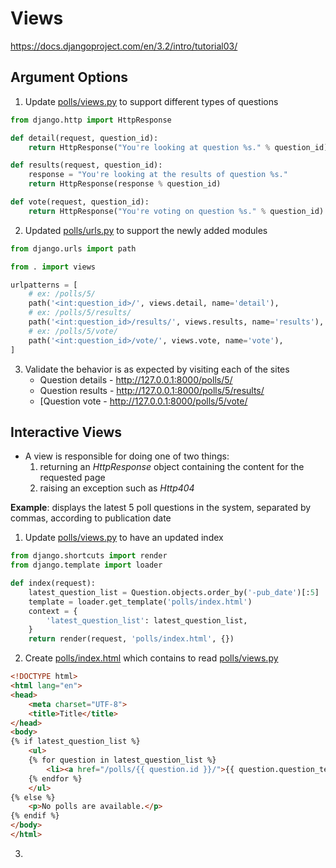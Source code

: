 # Views 

https://docs.djangoproject.com/en/3.2/intro/tutorial03/

## Argument Options

1. Update [polls/views.py](mysite/polls/views.py) to support different types of questions
```python
from django.http import HttpResponse

def detail(request, question_id):
    return HttpResponse("You're looking at question %s." % question_id)

def results(request, question_id):
    response = "You're looking at the results of question %s."
    return HttpResponse(response % question_id)

def vote(request, question_id):
    return HttpResponse("You're voting on question %s." % question_id)
```

2. Updated [polls/urls.py](mysite/polls/urls.py) to support the newly added modules 
```python
from django.urls import path

from . import views

urlpatterns = [
    # ex: /polls/5/
    path('<int:question_id>/', views.detail, name='detail'),
    # ex: /polls/5/results/
    path('<int:question_id>/results/', views.results, name='results'),
    # ex: /polls/5/vote/
    path('<int:question_id>/vote/', views.vote, name='vote'),
]
```

3. Validate the behavior is as expected by visiting each of the sites
   * Question details - http://127.0.0.1:8000/polls/5/
   * Question results - http://127.0.0.1:8000/polls/5/results/
   * [Question vote - http://127.0.0.1:8000/polls/5/vote/

## Interactive Views

* A view is responsible for doing one of two things: 
  1. returning an _HttpResponse_ object containing the content for the requested page
  2. raising an exception such as _Http404_

**Example**: displays the latest 5 poll questions in the system, separated by commas, according to publication date
1. Update [polls/views.py](mysite/polls/views.py) to have an updated index 
```python
from django.shortcuts import render
from django.template import loader

def index(request):
    latest_question_list = Question.objects.order_by('-pub_date')[:5]
    template = loader.get_template('polls/index.html')
    context = {
        'latest_question_list': latest_question_list,
    }
    return render(request, 'polls/index.html', {})
```

2. Create [polls/index.html](mysite/polls/templates/polls/index.html) which contains to read [polls/views.py](mysite/polls/views.py)
```html
<!DOCTYPE html>
<html lang="en">
<head>
    <meta charset="UTF-8">
    <title>Title</title>
</head>
<body>
{% if latest_question_list %}
    <ul>
    {% for question in latest_question_list %}
        <li><a href="/polls/{{ question.id }}/">{{ question.question_text }}</a></li>
    {% endfor %}
    </ul>
{% else %}
    <p>No polls are available.</p>
{% endif %}
</body>
</html>
```

3. 